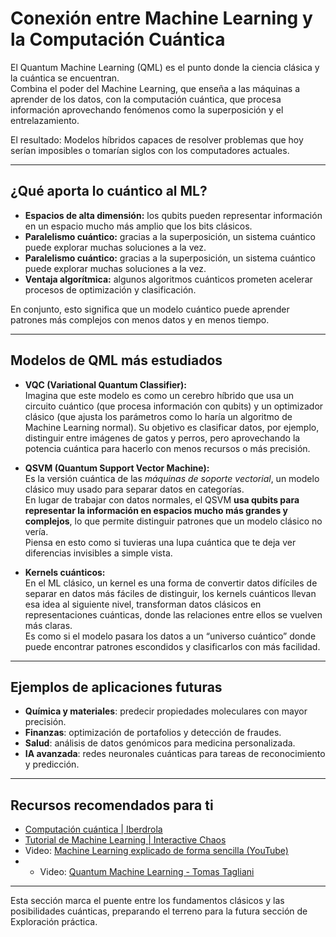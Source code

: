 # **Conexión entre Machine Learning y la Computación Cuántica** 

El Quantum Machine Learning (QML) es el punto donde la ciencia clásica y la cuántica se encuentran.  
Combina el poder del Machine Learning, que enseña a las máquinas a aprender de los datos, con la computación cuántica, que procesa información aprovechando fenómenos como la superposición y el entrelazamiento.

El resultado: Modelos híbridos capaces de resolver problemas que hoy serían imposibles o tomarían siglos con los computadores actuales.

---

## **¿Qué aporta lo cuántico al ML?**

- **Espacios de alta dimensión:** los qubits pueden representar información en un espacio mucho más amplio que los bits clásicos.  
- **Paralelismo cuántico:** gracias a la superposición, un sistema cuántico puede explorar muchas soluciones a la vez.   
- **Paralelismo cuántico:** gracias a la superposición, un sistema cuántico puede explorar muchas soluciones a la vez.    
- **Ventaja algorítmica:** algunos algoritmos cuánticos prometen acelerar procesos de optimización y clasificación.

En conjunto, esto significa que un modelo cuántico puede aprender patrones más complejos con menos datos y en menos tiempo.

---

## **Modelos de QML más estudiados**

- **VQC (Variational Quantum Classifier):**  
  Imagina que este modelo es como un cerebro híbrido que usa un circuito cuántico (que procesa información con qubits) y un optimizador clásico (que ajusta los parámetros como lo haría un algoritmo de Machine Learning normal).  Su objetivo es clasificar datos, por ejemplo, distinguir entre imágenes de gatos y perros, pero aprovechando la potencia cuántica para hacerlo con menos recursos o más precisión.

- **QSVM (Quantum Support Vector Machine):**  
  Es la versión cuántica de las *máquinas de soporte vectorial*, un modelo clásico muy usado para separar datos en categorías.  
  En lugar de trabajar con datos normales, el QSVM **usa qubits para representar la información en espacios mucho más grandes y complejos**, lo que permite distinguir patrones que un modelo clásico no vería.  
  Piensa en esto como si tuvieras una lupa cuántica que te deja ver diferencias invisibles a simple vista.

- **Kernels cuánticos:**  
  En el ML clásico, un kernel es una forma de convertir datos difíciles de separar en datos más fáciles de distinguir, los kernels cuánticos llevan esa idea al siguiente nivel, transforman datos clásicos en representaciones cuánticas, donde las relaciones entre ellos se vuelven más claras.  
  Es como si el modelo pasara los datos a un “universo cuántico” donde puede encontrar patrones escondidos y clasificarlos con más facilidad.

---
## **Ejemplos de aplicaciones futuras**
- **Química y materiales**: predecir propiedades moleculares con mayor precisión.  
- **Finanzas**: optimización de portafolios y detección de fraudes.  
- **Salud**: análisis de datos genómicos para medicina personalizada.  
- **IA avanzada**: redes neuronales cuánticas para tareas de reconocimiento y predicción.  

---

## **Recursos recomendados para ti**
- [Computación cuántica | Iberdrola](https://www.iberdrola.com/innovacion/que-es-computacion-cuantica)   
- [Tutorial de Machine Learning | Interactive Chaos](https://interactivechaos.com/es/manual/tutorial-de-machine-learning/tutorial-de-machine-learning)  
- Video: [Machine Learning explicado de forma sencilla (YouTube)](https://www.youtube.com/watch?v=n-DflQldMuc)
- - Video: [Quantum Machine Learning - Tomas Tagliani](https://youtu.be/F_E39gBPRF4?si=90icl8af6b6PgX15) 

---
Esta sección marca el puente entre los fundamentos clásicos y las posibilidades cuánticas, preparando el terreno para la futura sección de Exploración práctica.
